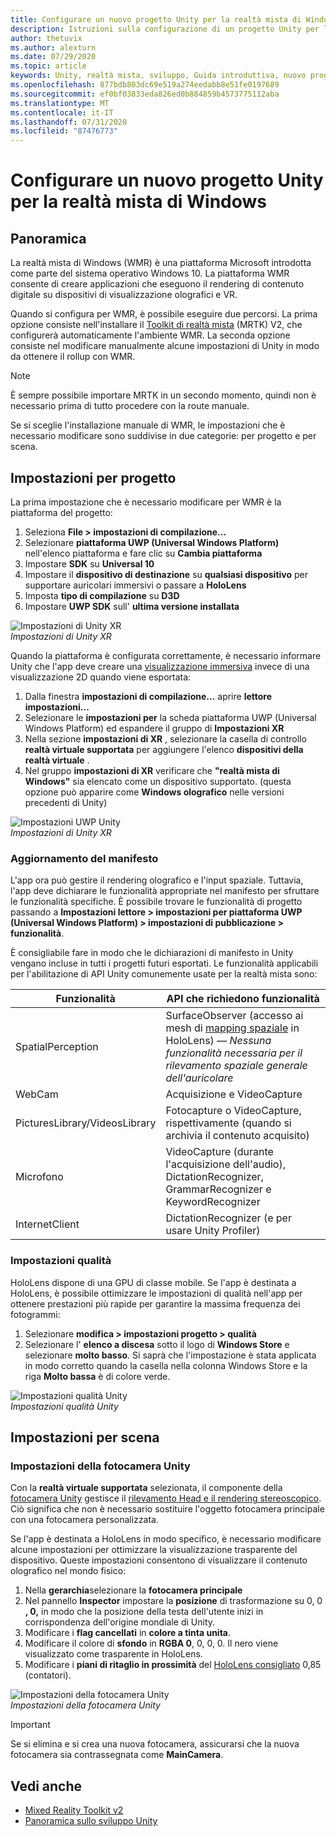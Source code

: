 ```yaml
---
title: Configurare un nuovo progetto Unity per la realtà mista di Windows
description: Istruzioni sulla configurazione di un progetto Unity per la realtà mista di Windows
author: thetuvix
ms.author: alexturn
ms.date: 07/29/2020
ms.topic: article
keywords: Unity, realtà mista, sviluppo, Guida introduttiva, nuovo progetto
ms.openlocfilehash: 877bdb803dc69e519a274eedabb8e51fe0197689
ms.sourcegitcommit: ef0bf03833eda826ed0b884859b4573775112aba
ms.translationtype: MT
ms.contentlocale: it-IT
ms.lasthandoff: 07/31/2020
ms.locfileid: "87476773"
---
```

# <a name="configure-a-new-unity-project-for-windows-mixed-reality"></a>Configurare un nuovo progetto Unity per la realtà mista di Windows 

## <a name="overview"></a>Panoramica

La realtà mista di Windows (WMR) è una piattaforma Microsoft introdotta come parte del sistema operativo Windows 10. La piattaforma WMR consente di creare applicazioni che eseguono il rendering di contenuto digitale su dispositivi di visualizzazione olografici e VR.

Quando si configura per WMR, è possibile eseguire due percorsi. La prima opzione consiste nell'installare il [Toolkit di realtà mista](https://microsoft.github.io/MixedRealityToolkit-Unity/Documentation/GettingStartedWithTheMRTK.html) (MRTK) V2, che configurerà automaticamente l'ambiente WMR. La seconda opzione consiste nel modificare manualmente alcune impostazioni di Unity in modo da ottenere il rollup con WMR. 

> [!NOTE]
> È sempre possibile importare MRTK in un secondo momento, quindi non è necessario prima di tutto procedere con la route manuale.

Se si sceglie l'installazione manuale di WMR, le impostazioni che è necessario modificare sono suddivise in due categorie: per progetto e per scena.

## <a name="per-project-settings"></a>Impostazioni per progetto

La prima impostazione che è necessario modificare per WMR è la piattaforma del progetto: 
1. Seleziona **File > impostazioni di compilazione...**
2. Selezionare **piattaforma UWP (Universal Windows Platform)** nell'elenco piattaforma e fare clic su **Cambia piattaforma**
3. Impostare **SDK** su **Universal 10**
4. Impostare il **dispositivo di destinazione** su **qualsiasi dispositivo** per supportare auricolari immersivi o passare a **HoloLens**
5. Imposta **tipo di compilazione** su **D3D**
6. Impostare **UWP SDK** sull' **ultima versione installata**

![Impostazioni di Unity XR](images/unity-uwp-settings.png)<br>
*Impostazioni di Unity XR*

Quando la piattaforma è configurata correttamente, è necessario informare Unity che l'app deve creare una [visualizzazione immersiva](app-views.md) invece di una visualizzazione 2D quando viene esportata:
1. Dalla finestra **impostazioni di compilazione...** aprire **lettore impostazioni...**
2. Selezionare le **impostazioni per** la scheda piattaforma UWP (Universal Windows Platform) ed espandere il gruppo di **Impostazioni XR**
3. Nella sezione **impostazioni di XR** , selezionare la casella di controllo **realtà virtuale supportata** per aggiungere l'elenco **dispositivi della realtà virtuale** .
4. Nel gruppo **impostazioni di XR** verificare che **"realtà mista di Windows"** sia elencato come un dispositivo supportato. (questa opzione può apparire come **Windows olografico** nelle versioni precedenti di Unity)

![Impostazioni UWP Unity](images/xrsettings.png)<br>
*Impostazioni di Unity XR*

### <a name="updating-the-manifest"></a>Aggiornamento del manifesto

L'app ora può gestire il rendering olografico e l'input spaziale. Tuttavia, l'app deve dichiarare le funzionalità appropriate nel manifesto per sfruttare le funzionalità specifiche. È possibile trovare le funzionalità di progetto passando a **Impostazioni lettore > impostazioni per piattaforma UWP (Universal Windows Platform) > impostazioni di pubblicazione > funzionalità**. 

È consigliabile fare in modo che le dichiarazioni di manifesto in Unity vengano incluse in tutti i progetti futuri esportati. Le funzionalità applicabili per l'abilitazione di API Unity comunemente usate per la realtà mista sono:

|  Funzionalità  |  API che richiedono funzionalità | 
|----------|----------|
|  SpatialPerception  |  SurfaceObserver (accesso ai mesh di [mapping spaziale](spatial-mapping.md) in HoloLens) &mdash; *Nessuna funzionalità necessaria per il rilevamento spaziale generale dell'auricolare* | 
|  WebCam  |  Acquisizione e VideoCapture | 
|  PicturesLibrary/VideosLibrary  |  Fotocapture o VideoCapture, rispettivamente (quando si archivia il contenuto acquisito) | 
|  Microfono  |  VideoCapture (durante l'acquisizione dell'audio), DictationRecognizer, GrammarRecognizer e KeywordRecognizer | 
|  InternetClient  |  DictationRecognizer (e per usare Unity Profiler) | 

### <a name="quality-settings"></a>Impostazioni qualità

HoloLens dispone di una GPU di classe mobile. Se l'app è destinata a HoloLens, è possibile ottimizzare le impostazioni di qualità nell'app per ottenere prestazioni più rapide per garantire la massima frequenza dei fotogrammi:
1. Selezionare **modifica > impostazioni progetto > qualità**
2. Selezionare l' **elenco a discesa** sotto il logo di **Windows Store** e selezionare **molto basso**. Si saprà che l'impostazione è stata applicata in modo corretto quando la casella nella colonna Windows Store e la riga **Molto bassa** è di colore verde.

![Impostazioni qualità Unity](images/getting-started-unity-quality-settings.jpg)<br>
*Impostazioni qualità Unity*

## <a name="per-scene-settings"></a>Impostazioni per scena

### <a name="unity-camera-settings"></a>Impostazioni della fotocamera Unity

Con la **realtà virtuale supportata** selezionata, il componente della [fotocamera Unity](camera-in-unity.md) gestisce il [rilevamento Head e il rendering stereoscopico](rendering.md). Ciò significa che non è necessario sostituire l'oggetto fotocamera principale con una fotocamera personalizzata.

Se l'app è destinata a HoloLens in modo specifico, è necessario modificare alcune impostazioni per ottimizzare la visualizzazione trasparente del dispositivo. Queste impostazioni consentono di visualizzare il contenuto olografico nel mondo fisico:
1. Nella **gerarchia**selezionare la **fotocamera principale**
2. Nel pannello **Inspector** impostare la **posizione** di trasformazione su 0, 0 **, 0,** in modo che la posizione della testa dell'utente inizi in corrispondenza dell'origine mondiale di Unity.
3. Modificare i **flag cancellati** in **colore a tinta unita**.
4. Modificare il colore di **sfondo** in **RGBA 0**, 0, 0, 0. Il nero viene visualizzato come trasparente in HoloLens.
5. Modificare i **piani di ritaglio in prossimità** del [HoloLens consigliato](camera-in-unity.md#clip-planes) 0,85 (contatori).

![Impostazioni della fotocamera Unity](images/Unitycamerasettings.png)<br>
*Impostazioni della fotocamera Unity*

> [!IMPORTANT]
> Se si elimina e si crea una nuova fotocamera, assicurarsi che la nuova fotocamera sia contrassegnata come **MainCamera**.

## <a name="see-also"></a>Vedi anche
* [Mixed Reality Toolkit v2](mrtk-getting-started.md)
* [Panoramica sullo sviluppo Unity](unity-development-overview.md)
